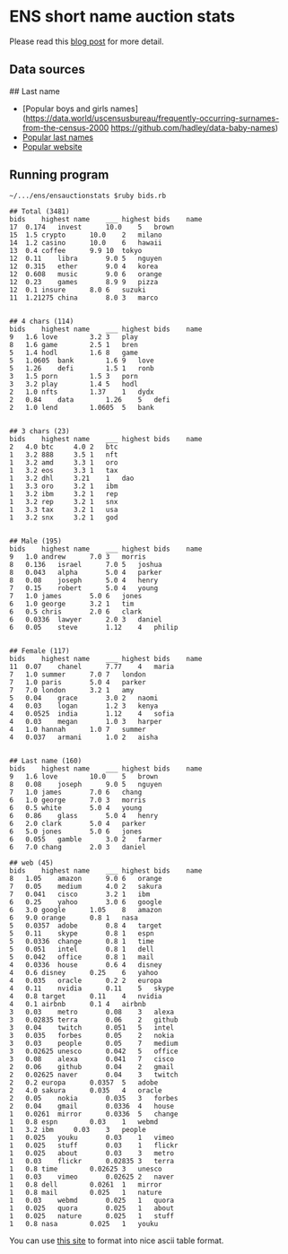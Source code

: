 # ENS short name auction stats

Please read this [blog post](https://medium.com/the-ethereum-name-service/the-most-popular-eth-names-in-the-ens-short-name-auction-5ee13bb0eace) for more detail.

## Data sources

## Last name

- [Popular boys and girls names](https://data.world/uscensusbureau/frequently-occurring-surnames-from-the-census-2000
https://github.com/hadley/data-baby-names)
- [Popular last names](https://github.com/hadley/data-baby-names)
- [Popular website](https://moz.com/top500)


## Running program

```
~/.../ens/ensauctionstats $ruby bids.rb 

## Total (3481)
bids	highest	name	___	highest	bids	name
17	0.174	invest		10.0	5	brown
15	1.5	crypto		10.0	2	milano
14	1.2	casino		10.0	6	hawaii
13	0.4	coffee		9.9	10	tokyo
12	0.11	libra		9.0	5	nguyen
12	0.315	ether		9.0	4	korea
12	0.608	music		9.0	6	orange
12	0.23	games		8.9	9	pizza
12	0.1	insure		8.0	6	suzuki
11	1.21275	china		8.0	3	marco


## 4 chars (114)
bids	highest	name	___	highest	bids	name
9	1.6	love		3.2	3	play
8	1.6	game		2.5	1	bren
5	1.4	hodl		1.6	8	game
5	1.0605	bank		1.6	9	love
5	1.26	defi		1.5	1	ronb
3	1.5	porn		1.5	3	porn
3	3.2	play		1.4	5	hodl
2	1.0	nfts		1.37	1	dydx
2	0.84	data		1.26	5	defi
2	1.0	lend		1.0605	5	bank


## 3 chars (23)
bids	highest	name	___	highest	bids	name
2	4.0	btc		4.0	2	btc
1	3.2	888		3.5	1	nft
1	3.2	amd		3.3	1	oro
1	3.2	eos		3.3	1	tax
1	3.2	dhl		3.21	1	dao
1	3.3	oro		3.2	1	ibm
1	3.2	ibm		3.2	1	rep
1	3.2	rep		3.2	1	snx
1	3.3	tax		3.2	1	usa
1	3.2	snx		3.2	1	god


## Male (195)
bids	highest	name	___	highest	bids	name
9	1.0	andrew		7.0	3	morris
8	0.136	israel		7.0	5	joshua
8	0.043	alpha		5.0	4	parker
8	0.08	joseph		5.0	4	henry
7	0.15	robert		5.0	4	young
7	1.0	james		5.0	6	jones
6	1.0	george		3.2	1	tim
6	0.5	chris		2.0	6	clark
6	0.0336	lawyer		2.0	3	daniel
6	0.05	steve		1.12	4	philip


## Female (117)
bids	highest	name	___	highest	bids	name
11	0.07	chanel		7.77	4	maria
7	1.0	summer		7.0	7	london
7	1.0	paris		5.0	4	parker
7	7.0	london		3.2	1	amy
5	0.04	grace		3.0	2	naomi
4	0.03	logan		1.2	3	kenya
4	0.0525	india		1.12	4	sofia
4	0.03	megan		1.0	3	harper
4	1.0	hannah		1.0	7	summer
4	0.037	armani		1.0	2	aisha


## Last name (160)
bids	highest	name	___	highest	bids	name
9	1.6	love		10.0	5	brown
8	0.08	joseph		9.0	5	nguyen
7	1.0	james		7.0	6	chang
6	1.0	george		7.0	3	morris
6	0.5	white		5.0	4	young
6	0.86	glass		5.0	4	henry
6	2.0	clark		5.0	4	parker
6	5.0	jones		5.0	6	jones
6	0.055	gamble		3.0	2	farmer
6	7.0	chang		2.0	3	daniel

## web (45)
bids	highest	name	___	highest	bids	name
8	1.05	amazon		9.0	6	orange
7	0.05	medium		4.0	2	sakura
7	0.041	cisco		3.2	1	ibm
6	0.25	yahoo		3.0	6	google
6	3.0	google		1.05	8	amazon
6	9.0	orange		0.8	1	nasa
5	0.0357	adobe		0.8	4	target
5	0.11	skype		0.8	1	espn
5	0.0336	change		0.8	1	time
5	0.051	intel		0.8	1	dell
5	0.042	office		0.8	1	mail
4	0.0336	house		0.6	4	disney
4	0.6	disney		0.25	6	yahoo
4	0.035	oracle		0.2	2	europa
4	0.11	nvidia		0.11	5	skype
4	0.8	target		0.11	4	nvidia
4	0.1	airbnb		0.1	4	airbnb
3	0.03	metro		0.08	3	alexa
3	0.02835	terra		0.06	2	github
3	0.04	twitch		0.051	5	intel
3	0.035	forbes		0.05	2	nokia
3	0.03	people		0.05	7	medium
3	0.02625	unesco		0.042	5	office
3	0.08	alexa		0.041	7	cisco
2	0.06	github		0.04	2	gmail
2	0.02625	naver		0.04	3	twitch
2	0.2	europa		0.0357	5	adobe
2	4.0	sakura		0.035	4	oracle
2	0.05	nokia		0.035	3	forbes
2	0.04	gmail		0.0336	4	house
1	0.0261	mirror		0.0336	5	change
1	0.8	espn		0.03	1	webmd
1	3.2	ibm		0.03	3	people
1	0.025	youku		0.03	1	vimeo
1	0.025	stuff		0.03	1	flickr
1	0.025	about		0.03	3	metro
1	0.03	flickr		0.02835	3	terra
1	0.8	time		0.02625	3	unesco
1	0.03	vimeo		0.02625	2	naver
1	0.8	dell		0.0261	1	mirror
1	0.8	mail		0.025	1	nature
1	0.03	webmd		0.025	1	quora
1	0.025	quora		0.025	1	about
1	0.025	nature		0.025	1	stuff
1	0.8	nasa		0.025	1	youku
```

You can use [this site](https://senseful.github.io/text-table/) to format into nice ascii table format.